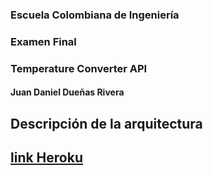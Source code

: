 ### Escuela Colombiana de Ingeniería
### Examen Final
### Temperature Converter API

#### Juan Daniel Dueñas Rivera


## Descripción de la arquitectura




## [link Heroku](https://intense-depths-33651.herokuapp.com/)